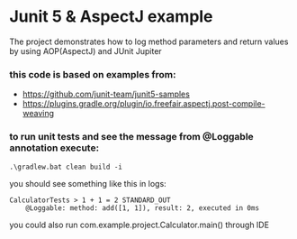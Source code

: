 # Junit 5 & AspectJ example

The project demonstrates how to log method parameters and return values by using AOP(AspectJ) and JUnit
Jupiter

### this code is based on examples from:
- https://github.com/junit-team/junit5-samples
- https://plugins.gradle.org/plugin/io.freefair.aspectj.post-compile-weaving

### to run unit tests and see the message from @Loggable annotation execute:

`.\gradlew.bat clean build -i`

you should see something like this in logs:
```
CalculatorTests > 1 + 1 = 2 STANDARD_OUT
    @Loggable: method: add([1, 1]), result: 2, executed in 0ms
```

you could also run com.example.project.Calculator.main() through IDE